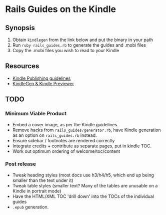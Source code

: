 # Rails Guides on the Kindle

## Synopsis

  1. Obtain `kindlegen` from the link below and put the binary in your path
  2. Run `ruby rails_guides.rb` to generate the guides and .mobi files
  3. Copy the .mobi files you wish to read to your Kindle
  
## Resources

  * [Kindle Publishing guidelines](http://kindlegen.s3.amazonaws.com/AmazonKindlePublishingGuidelines.pdf)
  * [KindleGen & Kindle Previewer](http://www.amazon.com/gp/feature.html?ie=UTF8&docId=1000234621) 
  
## TODO

### Minimum Viable Product

  * Embed a cover image, as per the Kindle guidelines
  * Remove hacks from `rails_guides/generator.rb`, have Kindle generation as an option on `rails_guides.rb` instead.
  * Ensure sidebar / footnotes are rendered correctly
  * Integrate credits + contribute as separate pages, put in kindle TOC.
  * Work out optimum ordering of welcome/toc/content
  
### Post release

  * Tweak heading styles (most docs use h3/h4/h5, which end up being smaller than the text under it)
  * Tweak table styles (smaller text? Many of the tables are unusable on a Kindle in portrait mode)
  * Have the HTML/XML TOC 'drill down' into the TOCs of the individual guides
  * `.epub` generation.
  
